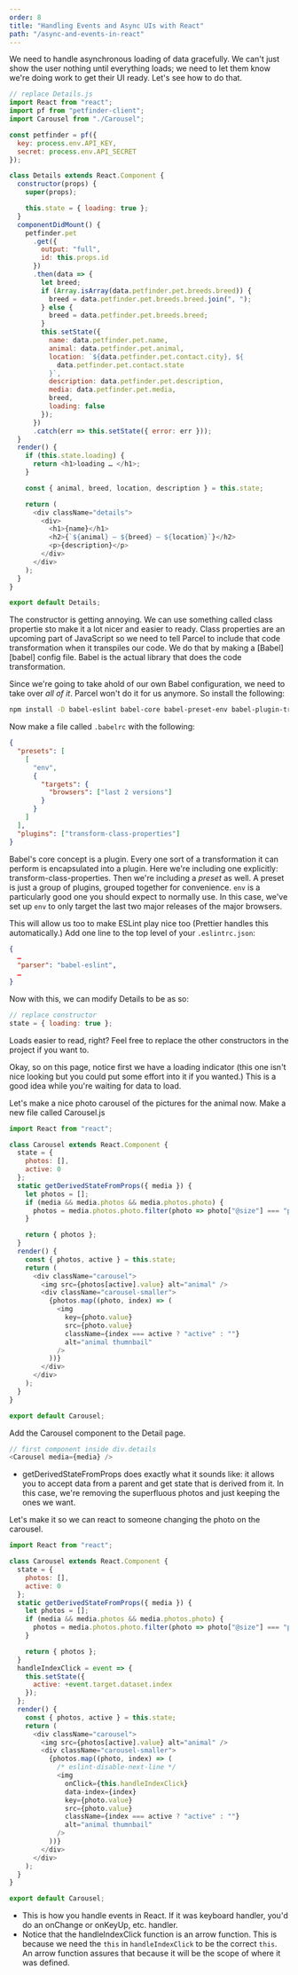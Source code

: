 ```yaml
---
order: 8
title: "Handling Events and Async UIs with React"
path: "/async-and-events-in-react"
---
```


We need to handle asynchronous loading of data gracefully. We can't just show the user nothing until everything loads; we need to let them know we're doing work to get their UI ready. Let's see how to do that.

```javascript
// replace Details.js
import React from "react";
import pf from "petfinder-client";
import Carousel from "./Carousel";

const petfinder = pf({
  key: process.env.API_KEY,
  secret: process.env.API_SECRET
});

class Details extends React.Component {
  constructor(props) {
    super(props);

    this.state = { loading: true };
  }
  componentDidMount() {
    petfinder.pet
      .get({
        output: "full",
        id: this.props.id
      })
      .then(data => {
        let breed;
        if (Array.isArray(data.petfinder.pet.breeds.breed)) {
          breed = data.petfinder.pet.breeds.breed.join(", ");
        } else {
          breed = data.petfinder.pet.breeds.breed;
        }
        this.setState({
          name: data.petfinder.pet.name,
          animal: data.petfinder.pet.animal,
          location: `${data.petfinder.pet.contact.city}, ${
            data.petfinder.pet.contact.state
          }`,
          description: data.petfinder.pet.description,
          media: data.petfinder.pet.media,
          breed,
          loading: false
        });
      })
      .catch(err => this.setState({ error: err }));
  }
  render() {
    if (this.state.loading) {
      return <h1>loading … </h1>;
    }

    const { animal, breed, location, description } = this.state;

    return (
      <div className="details">
        <div>
          <h1>{name}</h1>
          <h2>{`${animal} — ${breed} — ${location}`}</h2>
          <p>{description}</p>
        </div>
      </div>
    );
  }
}

export default Details;
```

The constructor is getting annoying. We can use something called class propertie sto make it a lot nicer and easier to ready. Class properties are an upcoming part of JavaScript so we need to tell Parcel to include that code transformation when it transpiles our code. We do that by making a [Babel][babel] config file. Babel is the actual library that does the code transformation.

Since we're going to take ahold of our own Babel configuration, we need to take over _all of it_. Parcel won't do it for us anymore. So install the following:

```bash
npm install -D babel-eslint babel-core babel-preset-env babel-plugin-transform-class-properties
```

Now make a file called `.babelrc` with the following:

```json
{
  "presets": [
    [
      "env",
      {
        "targets": {
          "browsers": ["last 2 versions"]
        }
      }
    ]
  ],
  "plugins": ["transform-class-properties"]
}
```

Babel's core concept is a plugin. Every one sort of a transformation it can perform is encapsulated into a plugin. Here we're including one explicitly: transform-class-properties. Then we're including a _preset_ as well. A preset is just a group of plugins, grouped together for convenience. `env` is a particularly good one you should expect to normally use. In this case, we've set up `env` to only target the last two major releases of the major browsers.

This will allow us too to make ESLint play nice too (Prettier handles this automatically.) Add one line to the top level of your `.eslintrc.json`:

```json
{
  …
  "parser": "babel-eslint",
  …
}
```

Now with this, we can modify Details to be as so:

```javascript
// replace constructor
state = { loading: true };
```

Loads easier to read, right? Feel free to replace the other constructors in the project if you want to.

Okay, so on this page, notice first we have a loading indicator (this one isn't nice looking but you could put some effort into it if you wanted.) This is a good idea while you're waiting for data to load.

Let's make a nice photo carousel of the pictures for the animal now. Make a new file called Carousel.js

```javascript
import React from "react";

class Carousel extends React.Component {
  state = {
    photos: [],
    active: 0
  };
  static getDerivedStateFromProps({ media }) {
    let photos = [];
    if (media && media.photos && media.photos.photo) {
      photos = media.photos.photo.filter(photo => photo["@size"] === "pn");
    }

    return { photos };
  }
  render() {
    const { photos, active } = this.state;
    return (
      <div className="carousel">
        <img src={photos[active].value} alt="animal" />
        <div className="carousel-smaller">
          {photos.map((photo, index) => (
            <img
              key={photo.value}
              src={photo.value}
              className={index === active ? "active" : ""}
              alt="animal thumnbail"
            />
          ))}
        </div>
      </div>
    );
  }
}

export default Carousel;
```

Add the Carousel component to the Detail page.

```javascript
// first component inside div.details
<Carousel media={media} />
```

* getDerivedStateFromProps does exactly what it sounds like: it allows you to accept data from a parent and get state that is derived from it. In this case, we're removing the superfluous photos and just keeping the ones we want.

Let's make it so we can react to someone changing the photo on the carousel.

```javascript
import React from "react";

class Carousel extends React.Component {
  state = {
    photos: [],
    active: 0
  };
  static getDerivedStateFromProps({ media }) {
    let photos = [];
    if (media && media.photos && media.photos.photo) {
      photos = media.photos.photo.filter(photo => photo["@size"] === "pn");
    }

    return { photos };
  }
  handleIndexClick = event => {
    this.setState({
      active: +event.target.dataset.index
    });
  };
  render() {
    const { photos, active } = this.state;
    return (
      <div className="carousel">
        <img src={photos[active].value} alt="animal" />
        <div className="carousel-smaller">
          {photos.map((photo, index) => (
            /* eslint-disable-next-line */
            <img
              onClick={this.handleIndexClick}
              data-index={index}
              key={photo.value}
              src={photo.value}
              className={index === active ? "active" : ""}
              alt="animal thumnbail"
            />
          ))}
        </div>
      </div>
    );
  }
}

export default Carousel;
```

* This is how you handle events in React. If it was keyboard handler, you'd do an onChange or onKeyUp, etc. handler.
* Notice that the handleIndexClick function is an arrow function. This is because we need the `this` in `handleIndexClick` to be the correct `this`. An arrow function assures that because it will be the scope of where it was defined.
